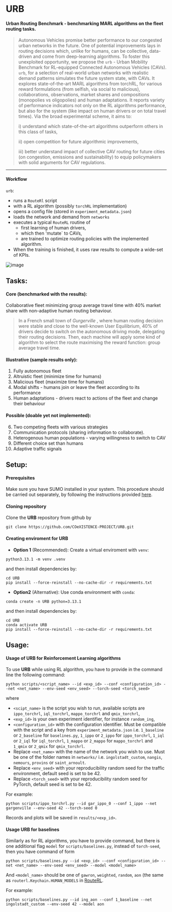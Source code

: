 # URB

#### Urban Routing Benchmark - benchmarking MARL algorithms on the fleet routing tasks. 

> Autonomous Vehicles promise better performance to our congested urban networks in the future. One of potential improvements lays in routing decisions which, unlike for humans, can be collective, data-driven and come from deep-learning algorithms. To foster this unexploited opportunity, we propose the `urb` - Urban Mobility Benchmark for RL-equipped Connected Autonomous Vehicles (CAVs). `urb`, for a selection of real-world urban networks with realistic demand patterns simulates the future system state, with CAVs. It explores state-of-the-art MARL algorithms from torchRL, for various reward formulations (from selfish, via social to malicious), collaborations, observations,  market shares and compositions (monopolies vs oligopolies) and human adaptations. It reports variety of performance indicators not only on the RL algorithms performance, but also for the system (like impact on human drivers or on total travel times). Via the broad experimental scheme, it aims to:
>
> i) understand which state-of-the-art algorithms outperform others in this class of tasks,
>
> ii) open competition for future algorithmic improvements,
>
> iii) better understand impact of collective CAV routing for future cities (on congestion, emissions and sustainability) to equip policymakers with solid arguments for CAV regulations.

---

#### Workflow

`urb`:
* runs a `RouteRl` script
* with a RL algorithm (possibly `torchRL` implementation)
* opens a config file (stored in `experiment_metadata.json`)
* loads the network and demand from `networks`
* executes a typical `RouteRL` routine of
   * first learning of human drivers,
   * which then 'mutate` to CAVs,
   * are trained to optimize routing policies with the implemented algorithm.
* When the training is finished, it uses raw results to compute a wide-set of KPIs.

![image](https://github.com/user-attachments/assets/1a2858e7-c1a7-4e4f-bb4a-c7289e366ceb)

## Tasks:

#### Core (benchmarked with the results):

Collaborative fleet minimizing group average travel time with 40\% market share with non-adaptive human routing behaviour.

>In a French small town of _Gurgerville_ , where human routing decision were stable and close to the well-known User Equilibrium, 40\% of drivers decide to switch on the autonomous driving mode, delegating their routing decisions. Then, each machine will apply some kind of algorithm to select the route maximising the reward function: group average travel time.

#### Illustrative (sample results only):

1. Fully autonomous fleet
2. Altruistic fleet (minimize time for humans)
3. Malicious fleet (maximize time for humans)
4. Modal shifts - humans join or leave the fleet according to its performance
5. Human adaptations - drivers react to actions of the fleet and change their behaviour


#### Possible (doable yet not implemented):

6. Two competing fleets with various strategies
7. Communication protocols (sharing information to collaborate).
8. Heterogenous human populations - varying willingness to switch to CAV
9. Different choice set than humans
10. Adaptive traffic signals

## Setup:

#### Prerequisites 

Make sure you have SUMO installed in your system. This procedure should be carried out separately, by following the instructions provided [here](https://sumo.dlr.de/docs/Installing/index.html).

#### Cloning repository

Clone the **URB** repository from github by

```console
git clone https://github.com/COeXISTENCE-PROJECT/URB.git
```

#### Creating enviroment for URB

- **Option 1** (Recommended): Create a virtual enviroment with `venv`:

```console
python3.13.1 -m venv .venv
```

and then install dependencies by:

```console
cd URB
pip install --force-reinstall --no-cache-dir -r requirements.txt
```

- **Option2** (Alternative): Use conda environment with `conda`:

```console
conda create -n URB python=3.13.1
```

and then install dependencies by: 

```console
cd URB
conda activate URB
pip install --force-reinstall --no-cache-dir -r requirements.txt
```

## Usage:

#### Usage of **URB** for Reinforcement Learning algorithms

To use **URB** while using RL algorithm, you have to provide in the command line the following command:

```console
python scripts/<script_name> --id <exp_id> --conf <configuration_id> --net <net_name> --env-seed <env_seed> --torch-seed <torch_seed>
```

where

- ```<scipt_name>``` is the script you wish to run, available scripts are ```ippo_torchrl```, ```iql_torchrl```, ```mappo_torchrl``` and ```qmix_torchrl```,
- ```<exp_id>``` is your own experiment identifier, for instance ```random_ing```, 
- ```<configuration_id>``` with the configuration identifier. Must be compatible with the script and a key from ```experiment_metadata.json``` i.e. ```1_baseline``` or ```2_baseline``` for ```baselines.py```, ```1_ippo``` or ```2_ippo``` for ```ippo_torchrl```, ```1_iql``` or ```2_iql``` for ```iql_torchrl```, ```1_mappo``` or ```2_mappo``` for ```mappo_torchrl``` and ```1_qmix``` or ```2_qmix``` for ```qmix_torchrl```.
- Replace ```<net_name>``` with the name of the network you wish to use. Must be one of the folder names in ```networks/``` i.e. ```ingolstadt_custom```, ```nangis```, ```nemours```, ```provins``` or ```saint_arnoult```.
- Replace ```<env_seed>``` with your reproducibility random seed for the traffic environment, default seed is set to be 42.
- Replace ```<torch_seed>``` with your reproducibility random seed for PyTorch, default seed is set to be 42.

For example:

```console
python scripts/ippo_torchrl.py --id gar_ippo_0 --conf 1_ippo --net gargenville --env-seed 42 --torch-seed 0
```

Records and plots will be saved in ```results/<exp_id>```.

####  Usage **URB** for baselines

Similarly as for RL algorithms, you have to provide command, but there is one additional flag ```model``` for ```scripts/baselines.py```, instead of ```torch-seed```, then you have command of form

```console
python scripts/baselines.py --id <exp_id> --conf <configuration_id> --net <net_name> --env-seed <env_seed> --model <model_name>
```

And ```<model_name>``` should be one of ```gawron```, ```weighted```, ```random```, ```aon``` (the same as ```routerl.Keychain.HUMAN_MODELS``` in [RouteRL](https://github.com/COeXISTENCE-PROJECT/RouteRL/blob/6af53cfb0174c72a75216c8fce256aac96b044ae/routerl/keychain.py#L124). 

For example:

```console
python scripts/baselines.py --id ing_aon --conf 1_baseline --net ingolstadt_custom --env-seed 42 --model aon
```
